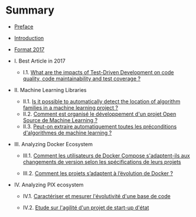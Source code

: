 # Summary

* [Preface](README.md)
* [Introduction](Introduction.md)
* [Format 2017](format-2017.md)
* I. Best Article in 2017
  * I.1. [What are the impacts of Test-Driven Development on code quality, code maintainability and test coverage ?](what-are-the-impacts-of-test-driven-development-on-code-quality-code-maintainability-and-test-coverage-.md)
* II. Machine Learning Libraries
  * II.1. [Is it possible to automatically detect the location of algorithm families in a machine learning project ?](bibliotheques-dalgorithmes-de-ml-quelle-organisation-du-projet.md)
  * II.2. [Comment est organisé le développement d'un projet Open Source de Machine Learning ?](comment-est-organise-le-developpement-dun-projet-open-source-de-machine-learning.md)
  * II.3. [Peut-on extraire automatiquement toutes les préconditions d'algorithmes de machine learning ?](#)
* III. Analyzing Docker Ecosystem

  * III.1. [Comment les utilisateurs de Docker Compose s'adaptent-ils aux changements de version selon les spécifications de leurs projets](comment-les-utilisateurs-de-docker-compose-sadaptent-ils-aux-changements-de-version-selon-les-specifications-de-leurs-projets.md)

  * III.2. [Comment les projets s’adaptent à l’évolution de Docker ?](#)

* IV. Analyzing PIX ecosystem

  * IV.1. [Caractériser et mesurer l'évolutivité d'une base de code](caracteriser-et-mesurer-levolutivite-dune-base-de-code.md)

  * IV.2. [Etude sur l'agilité d'un projet de start-up d'état](etude-sur-lagilite-dun-projet-de-start-up-detat.md)



